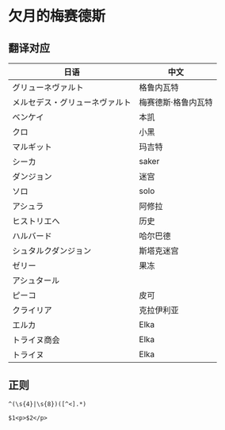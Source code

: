 # 欠月的梅赛德斯

## 翻译对应

|  日语 | 中文 |
|---|---|
|グリューネヴァルト|格鲁内瓦特|
|メルセデス・グリューネヴァルト|梅赛德斯·格鲁内瓦特|
|ベンケイ|本凯|
|クロ|小黑|
|マルギット|玛吉特|
|シーカ|saker|
|ダンジョン|迷宫|
|ソロ|solo|
|アシュラ|阿修拉|
|ヒストリエへ|历史|
|ハルバード|哈尔巴德|
|シュタルクダンジョン|斯塔克迷宫|
|ゼリー|果冻|
|アシュタール||
|ピーコ|皮可|
|クライリア|克拉伊利亚|
|エルカ|Elka|
|トライヌ商会|Elka|
|トライヌ|Elka|

## 正则

```re
^(\s{4}|\s{8})([^<].*)
```

```text
$1<p>$2</p>
```